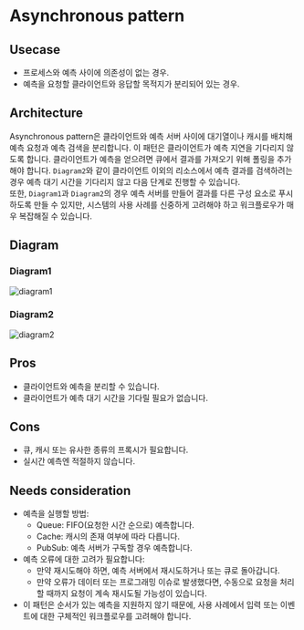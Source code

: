 # Asynchronous pattern

## Usecase
- 프로세스와 예측 사이에 의존성이 없는 경우.
- 예측을 요청할 클라이언트와 응답할 목적지가 분리되어 있는 경우.

## Architecture
Asynchronous pattern은 클라이언트와 예측 서버 사이에 대기열이나 캐시를 배치해 예측 요청과 예측 검색을 분리합니다. 이 패턴은 클라이언트가 예측 지연을 기다리지 않도록 합니다. 클라이언트가 예측을 얻으려면 큐에서 결과를 가져오기 위해 폴링을 추가해야 합니다. `Diagram2`와 같이 클라이언트 이외의 리소스에서 예측 결과를 검색하려는 경우 예측 대기 시간을 기다리지 않고 다음 단계로 진행할 수 있습니다.<br>
또한, `Diagram1`과 `Diagram2`의 경우 예측 서버를 만들어 결과를 다른 구성 요소로 푸시하도록 만들 수 있지만, 시스템의 사용 사례를 신중하게 고려해야 하고 워크플로우가 매우 복잡해질 수 있습니다.


## Diagram
### Diagram1
![diagram1](diagram1.png)

### Diagram2
![diagram2](diagram2.png)

## Pros
- 클라이언트와 예측을 분리할 수 있습니다.
- 클라이언트가 예측 대기 시간을 기다릴 필요가 없습니다.

## Cons
- 큐, 캐시 또는 유사한 종류의 프록시가 필요합니다.
- 실시간 예측엔 적절하지 않습니다.

## Needs consideration
- 예측을 실행할 방법:
  - Queue: FIFO(요청한 시간 순으로) 예측합니다.
  - Cache: 캐시의 존재 여부에 따라 다릅니다.
  - PubSub: 예측 서버가 구독할 경우 예측합니다.
- 예측 오류에 대한 고려가 필요합니다:
  - 만약 재시도해야 하면, 예측 서버에서 재시도하거나 또는 큐로 돌아갑니다.
  - 만약 오류가 데이터 또는 프로그래밍 이슈로 발생했다면, 수동으로 요청을 처리할 때까지 요청이 계속 재시도될 가능성이 있습니다.
- 이 패턴은 순서가 있는 예측을 지원하지 않기 때문에, 사용 사례에서 입력 또는 이벤트에 대한 구체적인 워크플로우를 고려해야 합니다.

